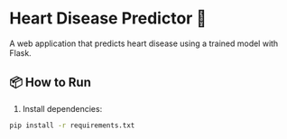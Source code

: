 # Heart Disease Predictor 💓

A web application that predicts heart disease using a trained model with Flask.

## 📦 How to Run

1. Install dependencies:
```bash
pip install -r requirements.txt
